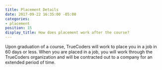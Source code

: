 ```yaml
---
title: Placement Details
date: 2017-09-22 16:35:00 -05:00
categories:
- placement
position: 15
display_title: How does placement work after the course?
---
```


Upon graduation of a course, TrueCoders will work to place you in a job in 60 days or less. When you are placed in a job, you will work through the TrueCoders organization and will be contracted out to a company for an extended period of time.